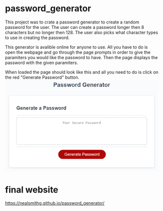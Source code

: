 # password_generator
This project was to crate a password generator to create a random password for the user. The user can create a password longer then 8 characters but no longer then 128. The user also picks what character types to use in creating the password.

This generator is avalible online for anyone to use. All you have to do is open the webpage and go through the page prompts in order to give the paramiters you would like the password to have. Then the page displays the password with the given paramiters.

When loaded the page should look like this and all you need to do is click on the red "Generate Password" button.
![Alt text](./assets/03-javascript-homework-demo.png)

# final website
https://nealsmithg.github.io/password_generator/